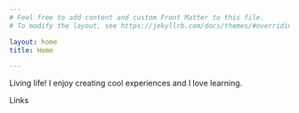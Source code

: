 ```yaml
---
# Feel free to add content and custom Front Matter to this file.
# To modify the layout, see https://jekyllrb.com/docs/themes/#overriding-theme-defaults

layout: home
title: Home

---
```


<!-- 
<style>
body{
    background-image: url("/assets/background.gif");
    background-size: cover; 
    height: 100vh;
    padding:0;
    margin:0;
}

.post.h-entry {
    background-color: white; 
}
</style>
--> 

Living life! I enjoy creating cool experiences and I love learning.

Links